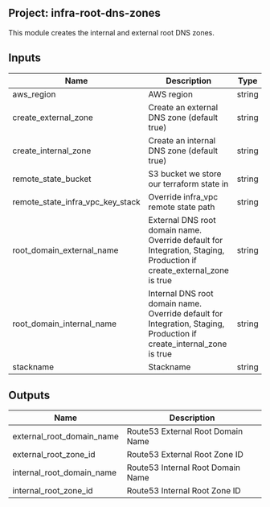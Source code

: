 ## Project: infra-root-dns-zones

This module creates the internal and external root DNS zones.


## Inputs

| Name | Description | Type | Default | Required |
|------|-------------|:----:|:-----:|:-----:|
| aws_region | AWS region | string | `eu-west-1` | no |
| create_external_zone | Create an external DNS zone (default true) | string | `true` | no |
| create_internal_zone | Create an internal DNS zone (default true) | string | `true` | no |
| remote_state_bucket | S3 bucket we store our terraform state in | string | - | yes |
| remote_state_infra_vpc_key_stack | Override infra_vpc remote state path | string | `` | no |
| root_domain_external_name | External DNS root domain name. Override default for Integration, Staging, Production if create_external_zone is true | string | `mydomain.external` | no |
| root_domain_internal_name | Internal DNS root domain name. Override default for Integration, Staging, Production if create_internal_zone is true | string | `mydomain.internal` | no |
| stackname | Stackname | string | - | yes |

## Outputs

| Name | Description |
|------|-------------|
| external_root_domain_name | Route53 External Root Domain Name |
| external_root_zone_id | Route53 External Root Zone ID |
| internal_root_domain_name | Route53 Internal Root Domain Name |
| internal_root_zone_id | Route53 Internal Root Zone ID |

